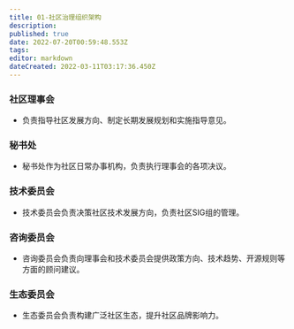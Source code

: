 ```yaml
---
title: 01-社区治理组织架构
description: 
published: true
date: 2022-07-20T00:59:48.553Z
tags: 
editor: markdown
dateCreated: 2022-03-11T03:17:36.450Z
---
```


### 社区理事会


- 负责指导社区发展方向、制定长期发展规划和实施指导意见。


### 秘书处

- 秘书处作为社区日常办事机构，负责执行理事会的各项决议。


### 技术委员会


- 技术委员会负责决策社区技术发展方向，负责社区SIG组的管理。


### 咨询委员会

- 咨询委员会负责向理事会和技术委员会提供政策方向、技术趋势、开源规则等方面的顾问建议。


### 生态委员会


- 生态委员会负责构建广泛社区生态，提升社区品牌影响力。

